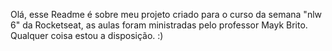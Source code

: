 Olá, esse Readme é sobre meu projeto criado para o curso da semana "nlw 6" da Rocketseat, as aulas foram ministradas pelo professor Mayk Brito.
Qualquer coisa estou a disposição. :)
